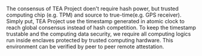 The consensus of TEA Project doen't require hash power, but trusted computing chip (e.g. TPM) and source to true-time(e.g. GPS receiver). Simply put, TEA Project use the timestamp generated in atomic clock to reach global consensus instead of hash competition. To keep the timestamp trustable and the computing data security, we require all computing logics run inside enclaves protected by trusted computing hardware. This environment can be verified by peer to peer remote attestation.